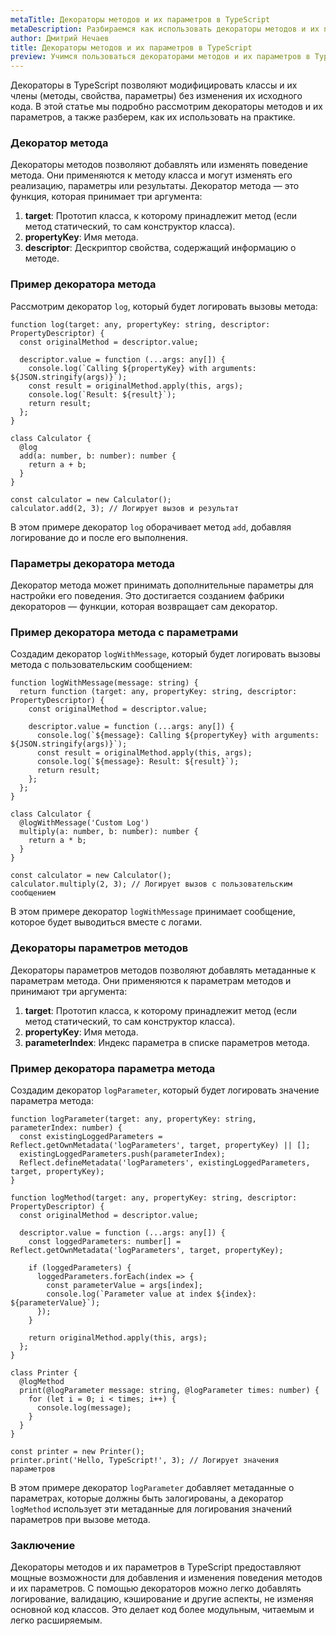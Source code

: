 ```yaml
---
metaTitle: Декораторы методов и их параметров в TypeScript
metaDescription: Разбираемся как использовать декораторы методов и их параметров в TypeScript
author: Дмитрий Нечаев
title: Декораторы методов и их параметров в TypeScript
preview: Учимся пользоваться декораторами методов и их параметров в TypeScript. Разбираем примеры использования
---
```


Декораторы в TypeScript позволяют модифицировать классы и их члены (методы, свойства, параметры) без изменения их исходного кода. В этой статье мы подробно рассмотрим декораторы методов и их параметров, а также разберем, как их использовать на практике.

### Декоратор метода

Декораторы методов позволяют добавлять или изменять поведение метода. Они применяются к методу класса и могут изменять его реализацию, параметры или результаты. Декоратор метода — это функция, которая принимает три аргумента:

1. **target**: Прототип класса, к которому принадлежит метод (если метод статический, то сам конструктор класса).
2. **propertyKey**: Имя метода.
3. **descriptor**: Дескриптор свойства, содержащий информацию о методе.

### Пример декоратора метода

Рассмотрим декоратор `log`, который будет логировать вызовы метода:

```tsx
function log(target: any, propertyKey: string, descriptor: PropertyDescriptor) {
  const originalMethod = descriptor.value;

  descriptor.value = function (...args: any[]) {
    console.log(`Calling ${propertyKey} with arguments: ${JSON.stringify(args)}`);
    const result = originalMethod.apply(this, args);
    console.log(`Result: ${result}`);
    return result;
  };
}

class Calculator {
  @log
  add(a: number, b: number): number {
    return a + b;
  }
}

const calculator = new Calculator();
calculator.add(2, 3); // Логирует вызов и результат

```

В этом примере декоратор `log` оборачивает метод `add`, добавляя логирование до и после его выполнения.

### Параметры декоратора метода

Декоратор метода может принимать дополнительные параметры для настройки его поведения. Это достигается созданием фабрики декораторов — функции, которая возвращает сам декоратор.

### Пример декоратора метода с параметрами

Создадим декоратор `logWithMessage`, который будет логировать вызовы метода с пользовательским сообщением:

```tsx
function logWithMessage(message: string) {
  return function (target: any, propertyKey: string, descriptor: PropertyDescriptor) {
    const originalMethod = descriptor.value;

    descriptor.value = function (...args: any[]) {
      console.log(`${message}: Calling ${propertyKey} with arguments: ${JSON.stringify(args)}`);
      const result = originalMethod.apply(this, args);
      console.log(`${message}: Result: ${result}`);
      return result;
    };
  };
}

class Calculator {
  @logWithMessage('Custom Log')
  multiply(a: number, b: number): number {
    return a * b;
  }
}

const calculator = new Calculator();
calculator.multiply(2, 3); // Логирует вызов с пользовательским сообщением

```

В этом примере декоратор `logWithMessage` принимает сообщение, которое будет выводиться вместе с логами.

### Декораторы параметров методов

Декораторы параметров методов позволяют добавлять метаданные к параметрам метода. Они применяются к параметрам методов и принимают три аргумента:

1. **target**: Прототип класса, к которому принадлежит метод (если метод статический, то сам конструктор класса).
2. **propertyKey**: Имя метода.
3. **parameterIndex**: Индекс параметра в списке параметров метода.

### Пример декоратора параметра метода

Создадим декоратор `logParameter`, который будет логировать значение параметра метода:

```tsx
function logParameter(target: any, propertyKey: string, parameterIndex: number) {
  const existingLoggedParameters = Reflect.getOwnMetadata('logParameters', target, propertyKey) || [];
  existingLoggedParameters.push(parameterIndex);
  Reflect.defineMetadata('logParameters', existingLoggedParameters, target, propertyKey);
}

function logMethod(target: any, propertyKey: string, descriptor: PropertyDescriptor) {
  const originalMethod = descriptor.value;

  descriptor.value = function (...args: any[]) {
    const loggedParameters: number[] = Reflect.getOwnMetadata('logParameters', target, propertyKey);

    if (loggedParameters) {
      loggedParameters.forEach(index => {
        const parameterValue = args[index];
        console.log(`Parameter value at index ${index}: ${parameterValue}`);
      });
    }

    return originalMethod.apply(this, args);
  };
}

class Printer {
  @logMethod
  print(@logParameter message: string, @logParameter times: number) {
    for (let i = 0; i < times; i++) {
      console.log(message);
    }
  }
}

const printer = new Printer();
printer.print('Hello, TypeScript!', 3); // Логирует значения параметров

```

В этом примере декоратор `logParameter` добавляет метаданные о параметрах, которые должны быть залогированы, а декоратор `logMethod` использует эти метаданные для логирования значений параметров при вызове метода.

### Заключение

Декораторы методов и их параметров в TypeScript предоставляют мощные возможности для добавления и изменения поведения методов и их параметров. С помощью декораторов можно легко добавлять логирование, валидацию, кэширование и другие аспекты, не изменяя основной код классов. Это делает код более модульным, читаемым и легко расширяемым.